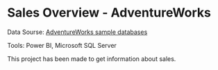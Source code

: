 # Sales Overview - AdventureWorks 
Data Sourse: [AdventureWorks sample databases](https://docs.microsoft.com/en-us/sql/samples/adventureworks-install-configure?view=sql-server-ver15&tabs=ssms)

Tools: Power BI, Microsoft SQL Server

This project has been made to get information about sales.
